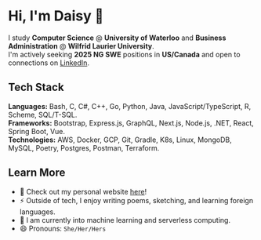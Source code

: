 # Hi, I'm Daisy 👋

I study **Computer Science** @ **University of Waterloo** and **Business Administration** @ **Wilfrid Laurier University**. <br>
I'm actively seeking **2025 NG SWE** positions in **US/Canada** and open to connections on [LinkedIn](https://www.linkedin.com/in/chun--ye/). <br>

## Tech Stack
**Languages:** Bash, C, C#, C++, Go, Python, Java, JavaScript/TypeScript, R, Scheme, SQL/T-SQL. <br>
**Frameworks:** Bootstrap, Express.js, GraphQL, Next.js, Node.js, .NET, React, Spring Boot, Vue. <br>
**Technologies:** AWS, Docker, GCP, Git, Gradle, K8s, Linux, MongoDB, MySQL, Poetry, Postgres, Postman, Terraform. <br>

## Learn More
- 🌱 Check out my personal website [here](https://daisy-ye.com/)!
- ⚡ Outside of tech, I enjoy writing poems, sketching, and learning foreign languages.
- 🤖 I am currently into machine learning and serverless computing.
- 😄 Pronouns: `She/Her/Hers`
